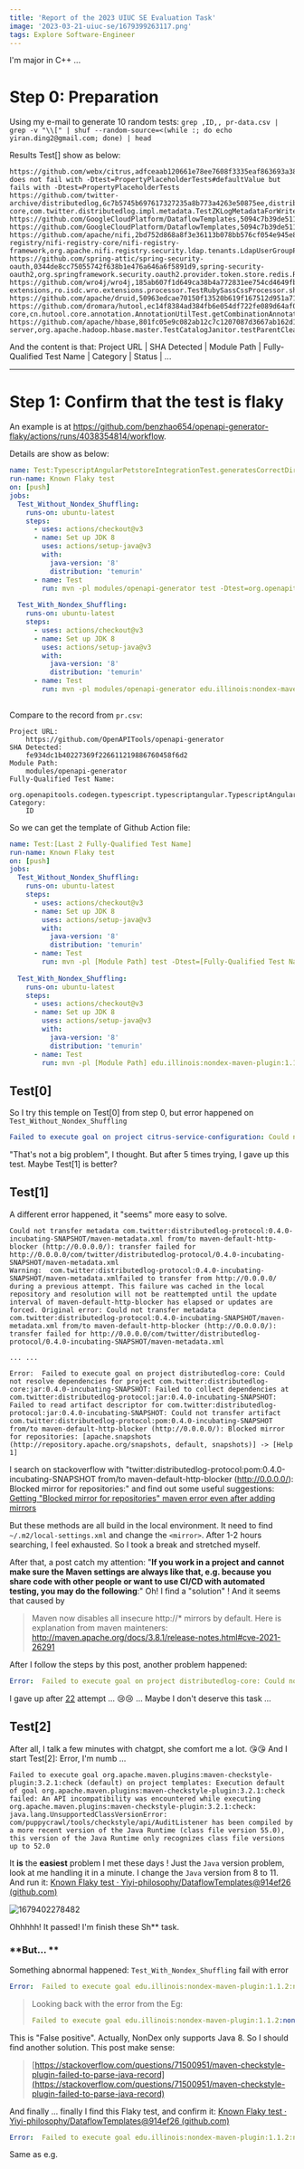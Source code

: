 ```yaml
---
title: 'Report of the 2023 UIUC SE Evaluation Task'
image: '2023-03-21-uiuc-se/1679399263117.png'
tags: Explore Software-Engineer
---
```


<!--more-->

I'm major in C++ ...

# Step 0: Preparation 
Using my e-mail to generate 10 random tests:
``grep ,ID,, pr-data.csv | grep -v "\\[" | shuf --random-source=<(while :; do echo yiran.ding2@gmail.com; done) | head``

Results Test[] show as below:


```
https://github.com/webx/citrus,adfceaab120661e78ee7608f3335eaf863693a38,service/configuration,com.alibaba.citrus.service.configuration.PropertyPlaceholderTests.defaultValue,ID,,,test does not fail with -Dtest=PropertyPlaceholderTests#defaultValue but fails with -Dtest=PropertyPlaceholderTests   
https://github.com/twitter-archive/distributedlog,6c7b5745b697617327235a8b773a4263e50875ee,distributedlog-core,com.twitter.distributedlog.impl.metadata.TestZKLogMetadataForWriter.testCreateLogMetadataWithCustomMetadata,ID,,,
https://github.com/GoogleCloudPlatform/DataflowTemplates,5094c7b39de511c9ed441d9fde28553a88f68e4b,.,com.google.cloud.teleport.templates.BulkDecompressorTest.testDecompressUnknownCompressionFile,ID,,,
https://github.com/GoogleCloudPlatform/DataflowTemplates,5094c7b39de511c9ed441d9fde28553a88f68e4b,.,com.google.cloud.teleport.splunk.HttpEventPublisherTest.stringPayloadTest,ID,,,      
https://github.com/apache/nifi,2bd752d868a8f3e36113b078bb576cf054e945e8,nifi-registry/nifi-registry-core/nifi-registry-framework,org.apache.nifi.registry.security.ldap.tenants.LdapUserGroupProviderTest.testSearchGroupsWithNoNameAndUserIdentityUidAttribute,ID,,,
https://github.com/spring-attic/spring-security-oauth,0344de8cc75055742f638b1e476a646a6f5891d9,spring-security-oauth2,org.springframework.security.oauth2.provider.token.store.redis.RedisTokenStoreTests.testRemovedTokenCannotBeFoundByUsername,ID,,,
https://github.com/wro4j/wro4j,185ab607f1d649ca38b4a772831ee754cd4649fb,wro4j-extensions,ro.isdc.wro.extensions.processor.TestRubySassCssProcessor.shouldBeThreadSafe,ID,,,
https://github.com/apache/druid,50963edcae70150f13520b619f167512d951a71b,core,org.apache.druid.math.expr.ParserTest.testSimpleMultiplicativeOp1,ID,,,
https://github.com/dromara/hutool,ec14f8384ad384fb6e054df722fe089d64af0c41,hutool-core,cn.hutool.core.annotation.AnnotationUtilTest.getCombinationAnnotationsWithClassTest,ID,,,
https://github.com/apache/hbase,801fc05e9c082ab12c7c1207087d3667ab162d1a,hbase-server,org.apache.hadoop.hbase.master.TestCatalogJanitor.testParentCleanedEvenIfDaughterGoneFirst,ID,,, 
```

And the content is that:
Project URL | SHA Detected | Module Path | Fully-Qualified Test Name | Category | Status | ...

---

# Step 1: Confirm that the test is flaky

An example is at https://github.com/benzhao654/openapi-generator-flaky/actions/runs/4038354814/workflow. 

Details are show as below:
```yaml
name: Test:TypescriptAngularPetstoreIntegrationTest.generatesCorrectDirectoryStructure
run-name: Known Flaky test
on: [push]
jobs:
  Test_Without_Nondex_Shuffling:
    runs-on: ubuntu-latest
    steps:
      - uses: actions/checkout@v3
      - name: Set up JDK 8
        uses: actions/setup-java@v3
        with:
          java-version: '8'
          distribution: 'temurin'
      - name: Test
        run: mvn -pl modules/openapi-generator test -Dtest=org.openapitools.codegen.typescript.typescriptangular.TypescriptAngularPetstoreIntegrationTest#generatesCorrectDirectoryStructure
        
  Test_With_Nondex_Shuffling:
    runs-on: ubuntu-latest
    steps:
      - uses: actions/checkout@v3
      - name: Set up JDK 8
        uses: actions/setup-java@v3
        with:
          java-version: '8'
          distribution: 'temurin'
      - name: Test
        run: mvn -pl modules/openapi-generator edu.illinois:nondex-maven-plugin:1.1.2:nondex -Dtest=org.openapitools.codegen.typescript.typescriptangular.TypescriptAngularPetstoreIntegrationTest#generatesCorrectDirectoryStructure
        
```
Compare to the record from `pr.csv`:
```
Project URL:
    https://github.com/OpenAPITools/openapi-generator
SHA Detected:
    fe934dc1b40227369f226611219886760458f6d2
Module Path:
    modules/openapi-generator
Fully-Qualified Test Name:
    org.openapitools.codegen.typescript.typescriptangular.TypescriptAngularPetstoreIntegrationTest.generatesCorrectDirectoryStructure
Category:
    ID
```

So we can get the template of Github Action file:

```yaml
name: Test:[Last 2 Fully-Qualified Test Name]
run-name: Known Flaky test
on: [push]
jobs:
  Test_Without_Nondex_Shuffling:
    runs-on: ubuntu-latest
    steps:
      - uses: actions/checkout@v3
      - name: Set up JDK 8
        uses: actions/setup-java@v3
        with:
          java-version: '8'
          distribution: 'temurin'
      - name: Test
        run: mvn -pl [Module Path] test -Dtest=[Fully-Qualified Test Name with '.' -> '#']
        
  Test_With_Nondex_Shuffling:
    runs-on: ubuntu-latest
    steps:
      - uses: actions/checkout@v3
      - name: Set up JDK 8
        uses: actions/setup-java@v3
        with:
          java-version: '8'
          distribution: 'temurin'
      - name: Test
        run: mvn -pl [Module Path] edu.illinois:nondex-maven-plugin:1.1.2:nondex -Dtest=[Fully-Qualified Test Name with '.' -> '#']

```

## **Test[0]**
So I try this temple on Test[0] from step 0,
but error happened on `Test_Without_Nondex_Shuffling`
```yaml
Failed to execute goal on project citrus-service-configuration: Could not resolve dependencies for project com.alibaba.citrus:citrus-service-configuration:jar:3.2.4: The following artifacts could not be resolved: com.alibaba.citrus:citrus-service-base:jar:3.2.4, com.alibaba.citrus:citrus-test-util:jar:3.2.4: Could not find artifact com.alibaba.citrus:citrus-service-base:jar:3.2.4 in central (https://repo.maven.apache.org/maven2)
```

"That's not a big problem", I thought.
But after 5 times trying, I gave up this test. Maybe Test[1] is better? 

## **Test[1]**
A different error happened, it "seems" more easy to solve.
```
Could not transfer metadata com.twitter:distributedlog-protocol:0.4.0-incubating-SNAPSHOT/maven-metadata.xml from/to maven-default-http-blocker (http://0.0.0.0/): transfer failed for http://0.0.0.0/com/twitter/distributedlog-protocol/0.4.0-incubating-SNAPSHOT/maven-metadata.xml
Warning:  com.twitter:distributedlog-protocol:0.4.0-incubating-SNAPSHOT/maven-metadata.xmlfailed to transfer from http://0.0.0.0/ during a previous attempt. This failure was cached in the local repository and resolution will not be reattempted until the update interval of maven-default-http-blocker has elapsed or updates are forced. Original error: Could not transfer metadata com.twitter:distributedlog-protocol:0.4.0-incubating-SNAPSHOT/maven-metadata.xml from/to maven-default-http-blocker (http://0.0.0.0/): transfer failed for http://0.0.0.0/com/twitter/distributedlog-protocol/0.4.0-incubating-SNAPSHOT/maven-metadata.xml

... ...

Error:  Failed to execute goal on project distributedlog-core: Could not resolve dependencies for project com.twitter:distributedlog-core:jar:0.4.0-incubating-SNAPSHOT: Failed to collect dependencies at com.twitter:distributedlog-protocol:jar:0.4.0-incubating-SNAPSHOT: Failed to read artifact descriptor for com.twitter:distributedlog-protocol:jar:0.4.0-incubating-SNAPSHOT: Could not transfer artifact com.twitter:distributedlog-protocol:pom:0.4.0-incubating-SNAPSHOT from/to maven-default-http-blocker (http://0.0.0.0/): Blocked mirror for repositories: [apache.snapshots (http://repository.apache.org/snapshots, default, snapshots)] -> [Help 1]

```
I search on stackoverflow with "twitter:distributedlog-protocol:pom:0.4.0-incubating-SNAPSHOT from/to maven-default-http-blocker (http://0.0.0.0/): Blocked mirror for repositories:" 
and find out some useful suggestions:
[Getting "Blocked mirror for repositories" maven error even after adding mirrors](https://stackoverflow.com/questions/67833372/getting-blocked-mirror-for-repositories-maven-error-even-after-adding-mirrors)

But these methods are all build in the local environment. It need to find `~/.m2/local-settings.xml` and change the `<mirror>`. After 1-2 hours searching, I feel exhausted. So I took a break and stretched myself.

After that, a post catch my attention: "**If you work in a project and cannot make sure the Maven settings are always like that, e.g. because you share code with other people or want to use CI/CD with automated testing, you may do the following**:"
Oh! I find a "solution" ! And it seems that caused by 
> Maven now disables all insecure http://* mirrors by default. Here is explanation from maven mainteners: http://maven.apache.org/docs/3.8.1/release-notes.html#cve-2021-26291

After I follow the steps by this post, another problem happened:
```yaml
Error:  Failed to execute goal on project distributedlog-core: Could not resolve dependencies for project com.twitter:distributedlog-core:jar:0.4.0-incubating-SNAPSHOT: Could not find artifact com.twitter:distributedlog-protocol:jar:0.4.0-incubating-SNAPSHOT in bookkeeper-twitter-mvn-repo (https://raw.github.com/twitter/bookkeeper/mvn-repo/4.3.5-TWTTR-OSS) -> [Help 1]
```
I gave up after [22](https://github.com/Yiyi-philosophy/distributedlog/actions/) attempt ... 😢😢 ... Maybe I don't deserve this task ...


## **Test[2]**
After all, I talk a few minutes with chatgpt, she comfort me a lot. 😘😘 And I start Test[2]:
Error, I'm numb ...
```
Failed to execute goal org.apache.maven.plugins:maven-checkstyle-plugin:3.2.1:check (default) on project templates: Execution default of goal org.apache.maven.plugins:maven-checkstyle-plugin:3.2.1:check failed: An API incompatibility was encountered while executing org.apache.maven.plugins:maven-checkstyle-plugin:3.2.1:check: java.lang.UnsupportedClassVersionError: com/puppycrawl/tools/checkstyle/api/AuditListener has been compiled by a more recent version of the Java Runtime (class file version 55.0), this version of the Java Runtime only recognizes class file versions up to 52.0
```
It **is** the **easiest** problem I met these days !
Just the `Java` version problem, look at me handling it in a minute. I change the `Java` version from 8 to 11. And run it:
[Known Flaky test · Yiyi-philosophy/DataflowTemplates@914ef26 (github.com)](https://github.com/Yiyi-philosophy/DataflowTemplates/actions/runs/4476167945)

![1679402278482](../images/2023-03-21-uiuc-se/1679402278482.png)

Ohhhhh! It passed! I'm finish these Sh** task.

### **But... **
Something abnormal happened:
`Test_With_Nondex_Shuffling` fail with error
```yaml
Error:  Failed to execute goal edu.illinois:nondex-maven-plugin:1.1.2:nondex (default-cli) on project templates: Execution default-cli of goal edu.illinois:nondex-maven-plugin:1.1.2:nondex failed: NonDex only supports Java 8 -> [Help 1]
```
> Looking back with the error from the Eg:
> ```yaml
> Failed to execute goal edu.illinois:nondex-maven-plugin:1.1.2:nondex (default-cli) on project openapi-generator: Unable to execute mojo: There are test failures.
> ```
This is "False positive". Actually, NonDex only supports Java 8. So I should find another solution. 
This post make sense:
> [https://stackoverflow.com/questions/71500951/maven-checkstyle-plugin-failed-to-parse-java-record](https://stackoverflow.com/questions/71500951/maven-checkstyle-plugin-failed-to-parse-java-record)

And finally ... finally I find this Flaky test, and confirm it:
[Known Flaky test · Yiyi-philosophy/DataflowTemplates@914ef26 (github.com)](https://github.com/Yiyi-philosophy/DataflowTemplates/actions/runs/4476317644)

```yaml
Error:  Failed to execute goal edu.illinois:nondex-maven-plugin:1.1.2:nondex (default-cli) on project openapi-generator: Unable to execute mojo: There are test failures.
```
Same as e.g.



